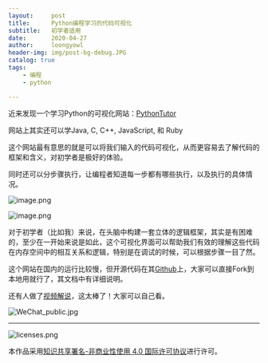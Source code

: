 ```yaml
---
layout:     post
title:      Python编程学习的代码可视化
subtitle:   初学者适用
date:       2020-04-27
author:     loongyowl
header-img: img/post-bg-debug.JPG
catalog: true
tags:
    - 编程
    - python

---
```


近来发现一个学习Python的可视化网站：[PythonTutor](http://pythontutor.com/)

网站上其实还可以学Java, C, C++, JavaScript, 和 Ruby

这个网站最有意思的就是可以将我们输入的代码可视化，从而更容易去了解代码的框架和含义，对初学者是极好的体验。

同时还可以分步骤执行，让编程者知道每一步都有哪些执行，以及执行的具体情况。

![image.png](https://wg.isdot.net/api/un/img?key=user-upload/12123870/1d97ee846b18773f.png)

![image.png](https://wg.isdot.net/api/un/img?key=user-upload/12123870/e677c05a9eedd72f.png)

对于初学者（比如我）来说，在头脑中构建一套立体的逻辑框架，其实是有困难的，至少在一开始来说是如此，这个可视化界面可以帮助我们有效的理解这些代码在内存空间中的相互关系和逻辑，特别是在调试的时候，可以根据步骤一目了然。

这个网站在国内的运行比较慢，但开源代码在其[Github](https://github.com/loongyowl/OnlinePythonTutor)上，大家可以直接Fork到本地用就行了，其文档中有详细说明。

还有人做了[视频解说](https://www.ixigua.com/i6818868273132601860/)，这太棒了！大家可以自己看。



![WeChat_public.jpg](https://wg.isdot.net/api/un/img?key=user-upload/12123870/e6b6a3e9dff7c551.jpg)

----

![licenses.png](https://wg.isdot.net/api/un/img?key=user-upload/12123870/d07ca65285ba7ca1.png)

本作品采用<a rel="license" href="http://creativecommons.org/licenses/by-nc/4.0/">知识共享署名-非商业性使用 4.0 国际许可协议</a>进行许可。